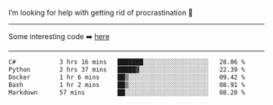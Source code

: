 I’m looking for help with getting rid of procrastination 🤔

-----

Some interesting code :arrow_right: [here](https://github.com/zhen8838/playground)

-----

<!--START_SECTION:waka-->

```txt
C#            3 hrs 16 mins   ███████░░░░░░░░░░░░░░░░░░   28.06 %
Python        2 hrs 37 mins   █████▓░░░░░░░░░░░░░░░░░░░   22.39 %
Docker        1 hr 6 mins     ██▒░░░░░░░░░░░░░░░░░░░░░░   09.42 %
Bash          1 hr 2 mins     ██▒░░░░░░░░░░░░░░░░░░░░░░   08.91 %
Markdown      57 mins         ██░░░░░░░░░░░░░░░░░░░░░░░   08.20 %
```

<!--END_SECTION:waka-->

<!--
**zhen8838/zhen8838** is a ✨ _special_ ✨ repository because its `README.md` (this file) appears on your GitHub profile.

Here are some ideas to get you started:

- 🔭 I’m currently working on ...
- 🌱 I’m currently learning ...
- 👯 I’m looking to collaborate on ...
 ...
- 💬 Ask me about ...
- 📫 How to reach me: ...
- 😄 Pronouns: ...
- ⚡ Fun fact: ...
-->
